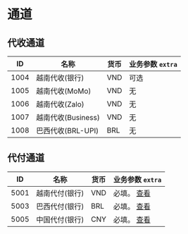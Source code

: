 # 通道

## 代收通道

| ID   | 名称              | 货币       | 业务参数 `extra` |
|------|-----------------|----------|--------------|
| 1004 | 越南代收(银行)        | VND      | 可选           |
| 1005 | 越南代收(MoMo)      | VND      | 无            |
| 1006 | 越南代收(Zalo)      | VND      | 无            |
| 1007 | 越南代收(Business)  | VND      | 无            |
| 1008 | 巴西代收(BRL-UPI)   | BRL      | 无            |

[//]: # (| 1081 | 印尼代收&#40;IDR_QRIS&#41;  | IDR_QRIS | 无            |)

[//]: # (| 1082 | 印尼代收&#40;DANA&#41;      | DANA     | 无            |)

[//]: # (| 1083 | 印尼代收&#40;IDR_VA&#41;    | IDR_VA   | 无            |)

[//]: # (| 1084 | 印尼代收&#40;OVO&#41;       | OVO      | 无            |)

[//]: # (| 1085 | 印尼代收&#40;LINKAJA&#41;   | LINKAJA  | 无            |)

## 代付通道

| ID   | 名称       | 货币  | 业务参数 `extra`                            |
|------|----------|-----|-----------------------------------------|
| 5001 | 越南代付(银行) | VND | 必填。 [查看](/zh/reference/vietnam.md#业务参数) |
| 5003 | 巴西代付(银行) | BRL | 必填。 [查看](/zh/reference/brazil.md#业务参数)  |
| 5005 | 中国代付(银行) | CNY | 必填。 [查看](/zh/reference/china.md#业务参数)   |

[//]: # (| 5078 | 印尼代付&#40;银行&#41; | IDR_QRIS | 必填。 [查看]&#40;/zh/reference/indonesia.md#业务参数&#41; |)
